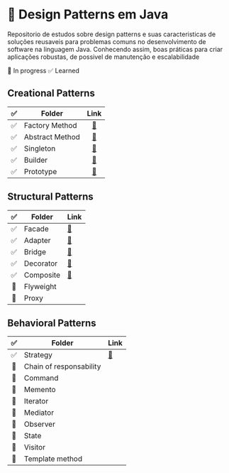 # 🧩 Design Patterns em Java

Repositorio de estudos sobre design patterns e suas caracteristicas de soluções reusaveis para problemas comuns no desenvolvimento de software na linguagem Java. Conhecendo assim, boas práticas para criar aplicações robustas, de possivel de manutenção e escalabilidade

🔄️ In progress
✅ Learned

## Creational Patterns

✅  | Folder          | Link   |
:--: | ----------------|:-------:|
✅  | Factory Method  | [🔗](./src/creational_patterns/factory_method)
✅  | Abstract Method | [🔗](./src/creational_patterns/abstract_factory)
✅  | Singleton       | [🔗](./src/creational_patterns/singleton)
✅  | Builder         | [🔗](./src/creational_patterns/builder)
✅  | Prototype       | [🔗](./src/creational_patterns/prototype)

## Structural Patterns


✅  | Folder          | Link |
:--: | ----------------| -----|
✅  | Facade          | [🔗](./src/structural_patterns/facade)
✅  | Adapter         | [🔗](./src/structural_patterns/adapter)
✅  | Bridge          | [🔗](./src/structural_patterns/bridge)
✅  | Decorator       | [🔗](./src/structural_patterns/decorator)
✅  | Composite       | [🔗](./src/structural_patterns/composite)
🔄️  | Flyweight       |
🔄️  | Proxy           |

## Behavioral Patterns


✅  | Folder                  | Link |
:--: |-------------------------|------|
✅  | Strategy                | [🔗](./src/behavioral_patterns/strategy)
🔄️  | Chain of responsability |
🔄️  | Command                 |
🔄️  | Memento                 |
🔄️  | Iterator                |
🔄️  | Mediator                |
🔄️  | Observer                |
🔄️  | State                   |
🔄️  | Visitor                 |
🔄️  | Template method         |
